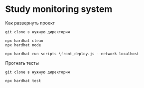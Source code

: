 # Study monitoring system


Как развернуть проект
```
git clone в нужную директорию
```
```shell1
npx hardhat clean
npx hardhat node
```
```shell2
npx hardhat run scripts \front_deploy.js --network localhost
```

Прогнать тесты
```
git clone в нужную директорию
```
```shell
npx hardhat test
```
